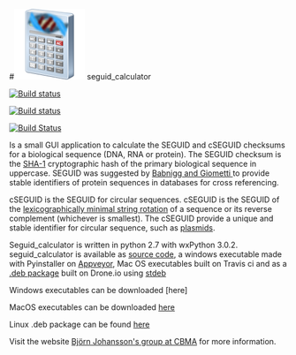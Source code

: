 #![alt text](https://raw.githubusercontent.com/BjornFJohansson/seguid_calculator/master/calculator.png "seguid_calculator") seguid_calculator

[![Build status](https://ci.appveyor.com/api/projects/status/0bd4f7fi3g0m0itp?svg=true)](https://ci.appveyor.com/project/BjornFJohansson/seguid-calculator)


[![Build status](https://travis-ci.org/BjornFJohansson/pydna.svg)](https://travis-ci.org/BjornFJohansson/pydna) 


[![Build Status](https://drone.io/github.com/BjornFJohansson/seguid_calculator/status.png)](https://drone.io/github.com/BjornFJohansson/seguid_calculator/latest)

Is a small GUI application to calculate the SEGUID and cSEGUID checksums for a biological sequence (DNA, RNA or protein). 
The SEGUID checksum is the [SHA-1](http://en.wikipedia.org/wiki/SHA-1) cryptographic hash of the primary biological 
sequence in uppercase. SEGUID was suggested by [Babnigg and Giometti ](http://www.ncbi.nlm.nih.gov/pubmed/16858731) 
to provide stable identifiers of protein sequences in databases for cross referencing.

cSEGUID is the SEGUID for circular sequences. cSEGUID is the SEGUID of the 
[lexicographically minimal string rotation](http://en.wikipedia.org/wiki/Lexicographically_minimal_string_rotation) 
of a sequence or its reverse complement (whichever is smallest). The cSEGUID provide a unique and stable identifier for 
circular sequence, such as [plasmids](http://en.wikipedia.org/wiki/Plasmid).

Seguid_calculator is written in python 2.7 with wxPython 3.0.2. seguid_calculator is available as 
[source code](), a windows 
executable made with Pyinstaller on [Appveyor](), 
Mac OS executables built on Travis ci and as a [.deb package]() built on Drone.io 
using [stdeb](https://pypi.python.org/pypi/stdeb)


Windows executables can be downloaded [here]

MacOS executables can be downloaded [here](https://github.com/BjornFJohansson/seguid_calculator/releases)

Linux .deb package can be found [here]() 

Visit the website [Björn Johansson's group at CBMA](https://sites.google.com/site/metabolicengineeringgroup/) for more
 information.
